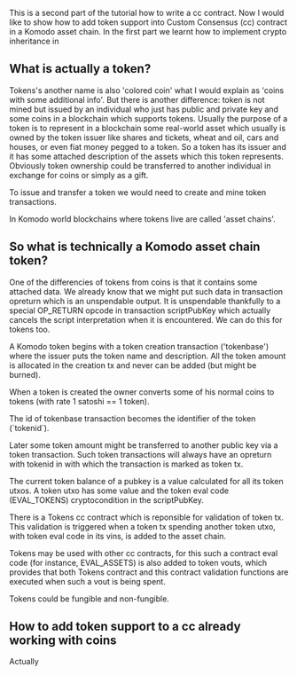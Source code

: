 This is a second part of the tutorial how to write a cc contract.
Now I would like to show how to add token support into Custom Consensus (cc) contract in a Komodo asset chain.
In the first part we learnt how to implement crypto inheritance in 


## What is actually a token?

Tokens's another name is also 'colored coin' what I would explain as 'coins with some additional info'. But there is another difference: 
token is not mined but issued by an individual who just has public and private key and some coins in a blockchain which supports tokens.
Usually the purpose of a token is to represent in a blockchain some real-world asset which usually is owned by the token issuer like shares and tickets, wheat and oil, cars and houses, or even fiat money pegged to a token.
So a token has its issuer and it has some attached description of the assets which this token represents. Obviously token ownership could be transferred to another individual in exchange for coins or simply as a gift. 

To issue and transfer a token we would need to create and mine token transactions. 

In Komodo world blockchains where tokens live are called 'asset chains'.

## So what is technically a Komodo asset chain token?

One of the differencies of tokens from coins is that it contains some attached data.
We already know that we might put such data in transaction opreturn which is an unspendable output. It is unspendable thankfully to a special OP_RETURN opcode in transaction scriptPubKey which actually cancels the script interpretation when it is encountered. We can do  this for tokens too.

A Komodo token begins with a token creation transaction ('tokenbase') where the issuer puts the token name and description. All the token amount is allocated in the creation tx and never can be added (but might be burned). 

When a token is created the owner converts some of his normal coins to tokens (with rate 1 satoshi == 1 token).

The id of tokenbase transaction becomes the identifier of the token (\`tokenid\`).

Later some token amount might be transferred to another public key via a token transaction. Such token transactions will always have an opreturn with tokenid in with which the transaction is marked as token tx. 

The current token balance of a pubkey is a value calculated for all its token utxos. A token utxo has some value and the token eval code (EVAL_TOKENS) cryptocondition in the scriptPubKey. 

There is a Tokens cc contract which is reponsible for validation of token tx. This validation is triggered when a token tx spending another token utxo, with token eval code in its vins, is added to the asset chain.

Tokens may be used with other cc contracts, for this such a contract eval code (for instance, EVAL_ASSETS) is also added to token vouts, which provides that both Tokens contract and this contract validation functions are executed when such a vout is being spent.

Tokens could be fungible and non-fungible.

## How to add token support to a cc already working with coins



Actually 




